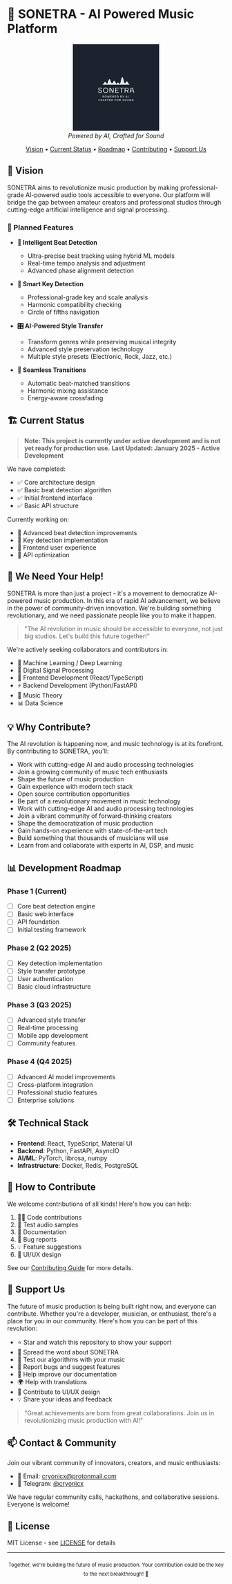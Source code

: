 # 🎵 SONETRA - AI Powered Music Platform

<p align="center">
  <img src="./logo.png" alt="Sonetra Logo" width="200"/>
  <br>
  <em>Powered by AI, Crafted for Sound</em>
</p>

<p align="center">
  <a href="#vision">Vision</a> •
  <a href="#current-status">Current Status</a> •
  <a href="#roadmap">Roadmap</a> •
  <a href="#contributing">Contributing</a> •
  <a href="#support">Support Us</a>
</p>

## 🚀 Vision

SONETRA aims to revolutionize music production by making professional-grade AI-powered audio tools accessible to everyone. Our platform will bridge the gap between amateur creators and professional studios through cutting-edge artificial intelligence and signal processing.

### 🎯 Planned Features

- **🎼 Intelligent Beat Detection**
  - Ultra-precise beat tracking using hybrid ML models
  - Real-time tempo analysis and adjustment
  - Advanced phase alignment detection

- **🎹 Smart Key Detection**
  - Professional-grade key and scale analysis
  - Harmonic compatibility checking
  - Circle of fifths navigation

- **🎛 AI-Powered Style Transfer**
  - Transform genres while preserving musical integrity
  - Advanced style preservation technology
  - Multiple style presets (Electronic, Rock, Jazz, etc.)

- **🔄 Seamless Transitions**
  - Automatic beat-matched transitions
  - Harmonic mixing assistance
  - Energy-aware crossfading

## 🏗 Current Status

> **Note: This project is currently under active development and is not yet ready for production use.**
> **Last Updated: January 2025 - Active Development**

We have completed:
- ✅ Core architecture design
- ✅ Basic beat detection algorithm
- ✅ Initial frontend interface
- ✅ Basic API structure

Currently working on:
- 🔨 Advanced beat detection improvements
- 🔨 Key detection implementation
- 🔨 Frontend user experience
- 🔨 API optimization

## 🤝 We Need Your Help!

SONETRA is more than just a project - it's a movement to democratize AI-powered music production. In this era of rapid AI advancement, we believe in the power of community-driven innovation. We're building something revolutionary, and we need passionate people like you to make it happen.

> "The AI revolution in music should be accessible to everyone, not just big studios. Let's build this future together!"

We're actively seeking collaborators and contributors in:

- 🧠 Machine Learning / Deep Learning
- 🎵 Digital Signal Processing
- 🎨 Frontend Development (React/TypeScript)
- ⚡ Backend Development (Python/FastAPI)
- 🎼 Music Theory
- 📊 Data Science

## 💡 Why Contribute?

The AI revolution is happening now, and music technology is at its forefront. By contributing to SONETRA, you'll:

- Work with cutting-edge AI and audio processing technologies
- Join a growing community of music tech enthusiasts
- Shape the future of music production
- Gain experience with modern tech stack
- Open source contribution opportunities
- Be part of a revolutionary movement in music technology
- Work with cutting-edge AI and audio processing technologies
- Join a vibrant community of forward-thinking creators
- Shape the democratization of music production
- Gain hands-on experience with state-of-the-art tech
- Build something that thousands of musicians will use
- Learn from and collaborate with experts in AI, DSP, and music

## 📊 Development Roadmap

### Phase 1 (Current)
- [ ] Core beat detection engine
- [ ] Basic web interface
- [ ] API foundation
- [ ] Initial testing framework

### Phase 2 (Q2 2025)
- [ ] Key detection implementation
- [ ] Style transfer prototype
- [ ] User authentication
- [ ] Basic cloud infrastructure

### Phase 3 (Q3 2025)
- [ ] Advanced style transfer
- [ ] Real-time processing
- [ ] Mobile app development
- [ ] Community features

### Phase 4 (Q4 2025)
- [ ] Advanced AI model improvements
- [ ] Cross-platform integration
- [ ] Professional studio features
- [ ] Enterprise solutions

## 🛠 Technical Stack

- **Frontend**: React, TypeScript, Material UI
- **Backend**: Python, FastAPI, AsyncIO
- **AI/ML**: PyTorch, librosa, numpy
- **Infrastructure**: Docker, Redis, PostgreSQL

## 🤝 How to Contribute

We welcome contributions of all kinds! Here's how you can help:

1. 👩‍💻 Code contributions
2. 🎵 Test audio samples
3. 📝 Documentation
4. 🐛 Bug reports
5. 💡 Feature suggestions
6. 🎨 UI/UX design

See our [Contributing Guide](CONTRIBUTING.md) for more details.

## 🌟 Support Us

The future of music production is being built right now, and everyone can contribute. Whether you're a developer, musician, or enthusiast, there's a place for you in our community. Here's how you can be part of this revolution:

- ⭐ Star and watch this repository to show your support
- 🔄 Spread the word about SONETRA
- 🎵 Test our algorithms with your music
- 🐛 Report bugs and suggest features
- 📝 Help improve our documentation
- 🌍 Help with translations
- 🎨 Contribute to UI/UX design
- 💡 Share your ideas and feedback

> "Great achievements are born from great collaborations. Join us in revolutionizing music production with AI!"

## 📫 Contact & Community

Join our vibrant community of innovators, creators, and music enthusiasts:

- 📧 Email: cryonicx@protonmail.com
- 💬 Telegram: [@cryonicx](https://t.me/cryonicx)

We have regular community calls, hackathons, and collaborative sessions. Everyone is welcome!

## 📄 License

MIT License - see [LICENSE](LICENSE) for details

---

<p align="center">
  <sub>Together, we're building the future of music production. Your contribution could be the key to the next breakthrough! 🚀</sub>
</p>
